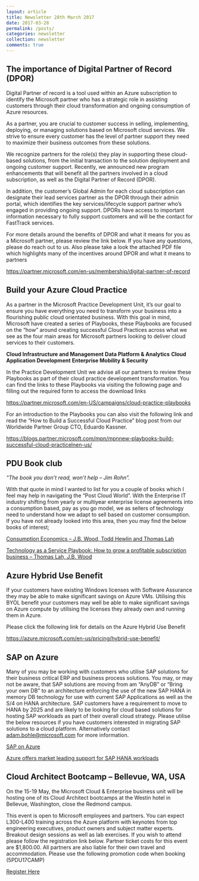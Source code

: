 ```yaml
---
layout: article
title: Newsletter 28th March 2017
date: 2017-03-28
permalink: /posts/
categories: newsletter
collection: newsletter
comments: true
---
```


## The importance of Digital Partner of Record (DPOR)


Digital Partner of record is a tool used within an Azure subscription to identify the Microsoft partner who has a strategic role in assisting customers through their cloud transformation and ongoing consumption of Azure resources. 

As a partner, you are crucial to customer success in selling, implementing, deploying, or managing solutions based on Microsoft cloud services. We strive to ensure every customer has the level of partner support they need to maximize their business outcomes from these solutions. 

We recognize partners for the role(s) they play in supporting these cloud-based solutions, from the initial transaction to the solution deployment and ongoing customer support. Recently, we announced new program enhancements that will benefit all the partners involved in a cloud subscription, as well as the Digital Partner of Record (DPOR). 

In addition, the customer’s Global Admin for each cloud subscription can designate their lead services partner as the DPOR through their admin portal, which identifies the key services/lifecycle support partner who’s engaged in providing ongoing support. DPORs have access to important information necessary to fully support customers and will be the contact for FastTrack services.

For more details around the benefits of DPOR and what it means for you as a Microsoft partner, please review the link below. If you have any questions, please do reach out to us. Also please take a look the attached PDF file which highlights many of the incentives around DPOR and what it means to partners

<https://partner.microsoft.com/en-us/membership/digital-partner-of-record>


## Build your Azure Cloud Practice
 

As a partner in the Microsoft Practice Development Unit, it’s our goal to ensure you have everything you need to transform your business into a flourishing public cloud orientated business. With this goal in mind, Microsoft have created a series of Playbooks, these Playbooks are focused on the “how” around creating successful Cloud Practices across what we see as the four main areas for Microsoft partners looking to deliver cloud services to their customers. 
 

**Cloud Infrastructure and Management**
**Data Platform & Analytics**
**Cloud Application Development**
**Enterprise Mobility & Security**
 

In the Practice Development Unit we advise all our partners to review these Playbooks as part of their cloud practice development transformation. You can find the links to these Playbooks via visiting the following page and filling out the required form to access the download links

<https://partner.microsoft.com/en-US/campaigns/cloud-practice-playbooks>

For an introduction to the Playbooks you can also visit the following link and read the “How to Build a Successful Cloud Practice” blog post from our Worldwide Partner Group CTO, Eduardo Kassner.

<https://blogs.partner.microsoft.com/mpn/mpnnew-playbooks-build-successful-cloud-practicelnen-us/>


## PDU Book club
 

*“The book you don’t read, won’t help – Jim Rohn”.*

With that quote in mind I wanted to list for you a couple of books which I feel may help in navigating the “Post Cloud World”. With the Enterprise IT industry shifting from yearly or multiyear enterprise license agreements into a consumption based, pay as you go model, we as sellers of technology need to understand how we adapt to sell based on customer consumption. If you have not already looked into this area, then you may find the below books of interest; 

[Consumption Economics – J.B. Wood, Todd Hewlin and Thomas Lah](https://www.amazon.co.uk/Consumption-Economics-New-Rules-Tech/dp/0984213031/ref=tmm_hrd_swatch_0?_encoding=UTF8&qid=1490115573&sr=8-1)

[Technology as a Service Playbook: How to grow a profitable subscription business – Thomas Lah, J.B. Wood](https://www.amazon.co.uk/Consumption-Economics-New-Rules-Tech/dp/0984213031/ref=tmm_hrd_swatch_0?_encoding=UTF8&qid=1490115573&sr=8-1)


## Azure Hybrid Use Benefit


If your customers have existing Windows licenses with Software Assurance they may be able to make significant savings on Azure VMs. Utilising this BYOL benefit your customers may well be able to make significant savings on Azure compute by utilising the licenses they already own and running them in Azure.

Please click the following link for details on the Azure Hybrid Use Benefit

<https://azure.microsoft.com/en-us/pricing/hybrid-use-benefit/>


## SAP on Azure


Many of you may be working with customers who utilise SAP solutions for their business critical ERP and business process solutions. You may, or may not be aware, that SAP solutions are moving from am “AnyDB” or “Bring your own DB” to an architecture enforcing the use of the new SAP HANA in memory DB technology for use with current SAP Applications as well as the S/4 on HANA architecture. SAP customers have a requirement to move to HANA by 2025 and are likely to be looking for cloud based solutions for hosting SAP workloads as part of their overall cloud strategy. Please utilise the below resources if you have customers interested in migrating SAP solutions to a cloud platform. Alternatively contact adam.bohle@microsoft.com for more information.

[SAP on Azure](https://azure.microsoft.com/en-us/solutions/sap/)

[Azure offers market leading support for SAP HANA workloads](https://azure.microsoft.com/en-us/blog/azure-offers-market-leading-support-for-sap-hana-workloads/)


## Cloud Architect Bootcamp – Bellevue, WA, USA


On the 15-19 May, the Microsoft Cloud & Enterprise business unit will be hosting one of its Cloud Architect bootcamps  at the Westin hotel in Bellevue, Washington, close the Redmond campus.

This event is open to Microsoft employees and partners. You can expect L300-L400 training across the Azure platform with keynotes from top engineering executives, product owners and subject matter experts. Breakout design sessions as well as lab exercises. If you wish to attend please follow the registration link below. Partner ticket costs for this event are $1,800.00. All partners are also liable for their own travel and accommodation. Please use the following promotion code when booking (5PDU17CAMP)

[Register Here](https://www.msregistration.com/cebootcamp/Content/CloudArchitectPartner.aspx)
